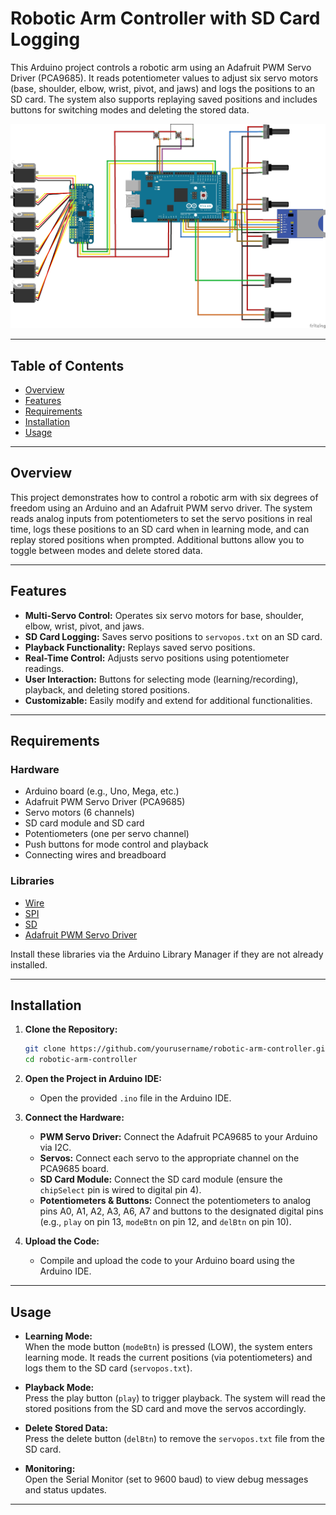 # Robotic Arm Controller with SD Card Logging

This Arduino project controls a robotic arm using an Adafruit PWM Servo Driver (PCA9685). It reads potentiometer values to adjust six servo motors (base, shoulder, elbow, wrist, pivot, and jaws) and logs the positions to an SD card. The system also supports replaying saved positions and includes buttons for switching modes and deleting the stored data.

![Robotic Arm Setup](Robotic-Arm6DOF_bb.jpg)  


---

## Table of Contents
- [Overview](#overview)
- [Features](#features)
- [Requirements](#requirements)
- [Installation](#installation)
- [Usage](#usage)


---

## Overview

This project demonstrates how to control a robotic arm with six degrees of freedom using an Arduino and an Adafruit PWM servo driver. The system reads analog inputs from potentiometers to set the servo positions in real time, logs these positions to an SD card when in learning mode, and can replay stored positions when prompted. Additional buttons allow you to toggle between modes and delete stored data.

---

## Features

- **Multi-Servo Control:** Operates six servo motors for base, shoulder, elbow, wrist, pivot, and jaws.
- **SD Card Logging:** Saves servo positions to `servopos.txt` on an SD card.
- **Playback Functionality:** Replays saved servo positions.
- **Real-Time Control:** Adjusts servo positions using potentiometer readings.
- **User Interaction:** Buttons for selecting mode (learning/recording), playback, and deleting stored positions.
- **Customizable:** Easily modify and extend for additional functionalities.

---

## Requirements

### Hardware

- Arduino board (e.g., Uno, Mega, etc.)
- Adafruit PWM Servo Driver (PCA9685)
- Servo motors (6 channels)
- SD card module and SD card
- Potentiometers (one per servo channel)
- Push buttons for mode control and playback
- Connecting wires and breadboard

### Libraries

- [Wire](https://www.arduino.cc/reference/en/language/functions/communication/wire/)
- [SPI](https://www.arduino.cc/reference/en/language/functions/communication/spi/)
- [SD](https://www.arduino.cc/reference/en/language/functions/sd/)
- [Adafruit PWM Servo Driver](https://github.com/adafruit/Adafruit-PWM-Servo-Driver-Library)

Install these libraries via the Arduino Library Manager if they are not already installed.

---

## Installation

1. **Clone the Repository:**

    ```bash
    git clone https://github.com/yourusername/robotic-arm-controller.git
    cd robotic-arm-controller
    ```

2. **Open the Project in Arduino IDE:**
   - Open the provided `.ino` file in the Arduino IDE.

3. **Connect the Hardware:**
   - **PWM Servo Driver:** Connect the Adafruit PCA9685 to your Arduino via I2C.
   - **Servos:** Connect each servo to the appropriate channel on the PCA9685 board.
   - **SD Card Module:** Connect the SD card module (ensure the `chipSelect` pin is wired to digital pin 4).
   - **Potentiometers & Buttons:** Connect the potentiometers to analog pins A0, A1, A2, A3, A6, A7 and buttons to the designated digital pins (e.g., `play` on pin 13, `modeBtn` on pin 12, and `delBtn` on pin 10).

4. **Upload the Code:**
   - Compile and upload the code to your Arduino board using the Arduino IDE.

---

## Usage

- **Learning Mode:**  
  When the mode button (`modeBtn`) is pressed (LOW), the system enters learning mode. It reads the current positions (via potentiometers) and logs them to the SD card (`servopos.txt`).

- **Playback Mode:**  
  Press the play button (`play`) to trigger playback. The system will read the stored positions from the SD card and move the servos accordingly.

- **Delete Stored Data:**  
  Press the delete button (`delBtn`) to remove the `servopos.txt` file from the SD card.

- **Monitoring:**  
  Open the Serial Monitor (set to 9600 baud) to view debug messages and status updates.

---





